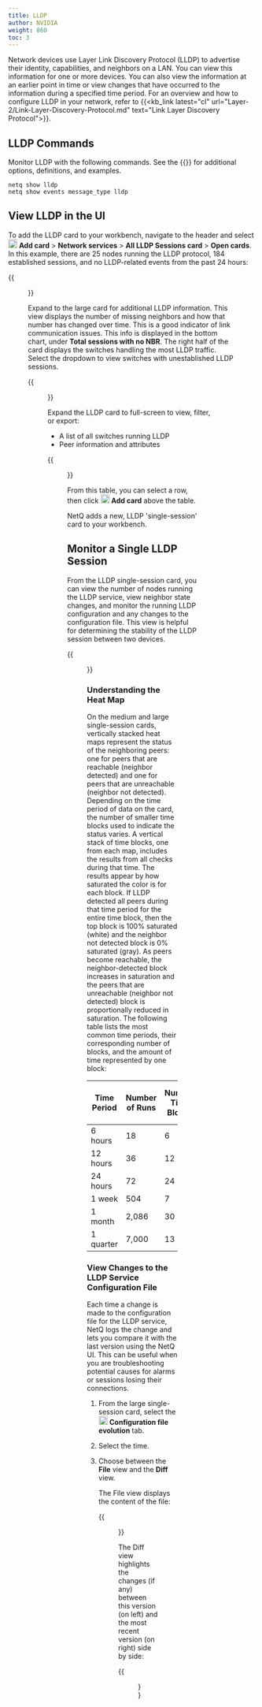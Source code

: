 ```yaml
---
title: LLDP
author: NVIDIA
weight: 860
toc: 3
---
```


Network devices use Layer Link Discovery Protocol (LLDP) to advertise their identity, capabilities, and neighbors on a LAN. You can view this information for one or more devices. You can also view the information at an earlier point in time or view changes that have occurred to the information during a specified time period. For an overview and how to configure LLDP in your network, refer to {{<kb_link latest="cl" url="Layer-2/Link-Layer-Discovery-Protocol.md" text="Link Layer Discovery Protocol">}}.

## LLDP Commands

Monitor LLDP with the following commands. See the {{<link title="show/#netq-show-lldp" text="command line reference">}} for additional options, definitions, and examples.

```
netq show lldp
netq show events message_type lldp
```

## View LLDP in the UI

To add the LLDP card to your workbench, navigate to the header and select <img src="https://icons.cumulusnetworks.com/44-Entertainment-Events-Hobbies/02-Card-Games/card-game-diamond.svg" height="18" width="18"/> **Add card** > **Network services** > **All LLDP Sessions card** > **Open cards**. In this example, there are 25 nodes running the LLDP protocol, 184 established sessions, and no LLDP-related events from the past 24 hours:

{{<figure src="/images/netq/lldap-med-460.png" alt="" width="200" >}}

Expand to the large card for additional LLDP information. This view displays the number of missing neighbors and how that number has changed over time. This is a good indicator of link communication issues. This info is displayed in the bottom chart, under **Total sessions with no NBR**. The right half of the card displays the switches handling the most LLDP traffic. Select the dropdown to view switches with unestablished LLDP sessions.

{{<figure src="/images/netq/lldp-large-460.png" width="650">}}

Expand the LLDP card to full-screen to view, filter, or export:

- A list of all switches running LLDP
- Peer information and attributes

{{<figure src="/images/netq/lldp-fullscreen-460.png" alt="" width="1100">}}

From this table, you can select a row, then click <img src="https://icons.cumulusnetworks.com/44-Entertainment-Events-Hobbies/02-Card-Games/card-game-diamond.svg" height="18" width="18"/> **Add card** above the table.

NetQ adds a new, LLDP 'single-session' card to your workbench. 

## Monitor a Single LLDP Session

From the LLDP single-session card, you can view the number of nodes running the LLDP service, view neighbor state changes, and monitor the running LLDP configuration and any changes to the configuration file. This view is helpful for determining the stability of the LLDP session between two devices.

{{<figure src="/images/netq/lldp-single-large-460.png" width="200">}}

### Understanding the Heat Map

On the medium and large single-session cards, vertically stacked heat maps represent the status of the neighboring peers: one for peers that are reachable (neighbor detected) and one for peers that are unreachable (neighbor not detected). Depending on the time period of data on the card, the number of smaller time blocks used to indicate the status varies. A vertical stack of time blocks, one from each map, includes the results from all checks during that time. The results appear by how saturated the color is for each block. If LLDP detected all peers during that time period for the entire time block, then the top block is 100% saturated (white) and the neighbor not detected block is 0% saturated (gray). As peers become reachable, the neighbor-detected block increases in saturation and the peers that are unreachable (neighbor not detected) block is proportionally reduced in saturation. The following table lists the most common time periods, their corresponding number of blocks, and the amount of time represented by one block:


| Time Period | Number of Runs | Number Time Blocks | Amount of Time in Each Block |
| ----------- | -------------- | ------------------ | ---------------------------- |
| 6 hours     | 18             | 6                  | 1 hour                       |
| 12 hours    | 36             | 12                 | 1 hour                       |
| 24 hours    | 72             | 24                 | 1 hour                       |
| 1 week      | 504            | 7                  | 1 day                        |
| 1 month     | 2,086          | 30                 | 1 day                        |
| 1 quarter   | 7,000          | 13                 | 1 week                       |

### View Changes to the LLDP Service Configuration File

Each time a change is made to the configuration file for the LLDP service, NetQ logs the change and lets you compare it with the last version using the NetQ UI. This can be useful when you are troubleshooting potential causes for alarms or sessions losing their connections.

1. From the large single-session card, select the <img src="https://icons.cumulusnetworks.com/16-Files-Folders/01-Common-Files/common-file-settings-1.svg" height="18" width="18"/> **Configuration file evolution** tab.

2. Select the time.

3. Choose between the **File** view and the **Diff** view.

    The File view displays the content of the file:

    {{<figure src="/images/netq/lldp-file-460.png" width="600">}}

    The Diff view highlights the changes (if any) between this version (on left) and the most recent version (on right) side by side:

    {{<figure src="/images/netq/lldp-diff-460.png" width="600">}}